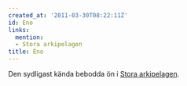 ```yaml
---
created_at: '2011-03-30T08:22:11Z'
id: Eno
links:
  mention:
  - Stora arkipelagen
title: Eno
---
```


Den sydligast kända bebodda ön i [Stora arkipelagen].

  [Stora arkipelagen]: Stora_arkipelagen
